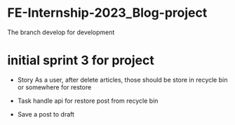 # FE-Internship-2023_Blog-project

The branch develop for development

# initial sprint 3 for project

- Story As a user, after delete articles, those should be store in recycle bin or somewhere for restore

- Task handle api for restore post from recycle bin

- Save a post to draft
